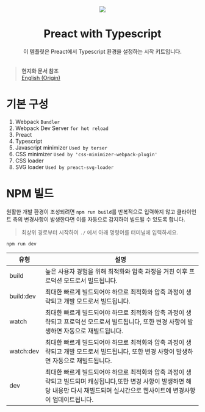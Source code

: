 <div align="center">
  <img src="https://github.com/user-attachments/assets/a2e245fd-a4e0-4339-8d4e-6a6a958902f0">
  <h1>Preact with Typescript</h1>
  <span>이 템플릿은 Preact에서 Typescript 환경을 설정하는 시작 키트입니다.</span>
</div>

<br>

> __현지화 문서 참조__<br>
> [English (Origin)](README-kr.md)

# 기본 구성
1. Webpack `Bundler`
2. Webpack Dev Server `for hot reload`
3. Preact
4. Typescript
5. Javascript minimizer `Used by terser`
6. CSS minimizer `Used by 'css-minimizer-webpack-plugin'`
7. CSS loader
8. SVG loader `Used by preact-svg-loader`

# NPM 빌드
원활한 개발 환경이 조성되려면 `npm run build`를 반복적으로 입력하지 않고 클라이언트 측의 변경사항이 발생한다면 이를 자동으로 감지하여 빌드될 수 있도록 합니다.

> 최상위 경로부터 시작하여 `./` 에서 아래 명령어를 터미널에 입력하세요.

```cli
npm run dev
```

| 유형 | 설명 |
| ---- | ----------- |
| build | 높은 사용자 경험을 위해 최적화와 압축 과정을 거친 이후 프로덕션 모드로서 빌드됩니다.
| build:dev | 최대한 빠르게 빌드되어야 하므로 최적화와 압축 과정이 생략되고 개발 모드로서 빌드됩니다.
| watch | 최대한 빠르게 빌드되어야 하므로 최적화와 압축 과정이 생략되고 프로덕션 모드로서 빌드됩니다, 또한 변경 사항이 발생하면 자동으로 재빌드됩니다.
| watch:dev | 최대한 빠르게 빌드되어야 하므로 최적화와 압축 과정이 생략되고 개발 모드로서 빌드됩니다, 또한 변경 사항이 발생하면 자동으로 재빌드됩니다.
| dev | 최대한 빠르게 빌드되어야 하므로 최적화와 압축 과정이 생략되고 빌드되며 캐싱됩니다,또한 변경 사항이 발생하면 해당 내용만 다시 재빌드되며 실시간으로 웹사이트에 변경사항이 업데이트됩니다.
